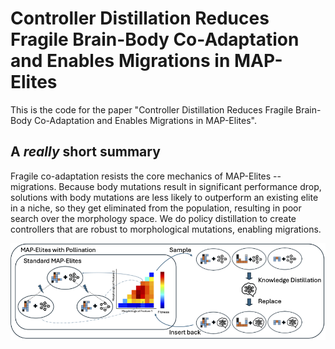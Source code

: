 # Controller Distillation Reduces Fragile Brain-Body Co-Adaptation and Enables Migrations in MAP-Elites

This is the code for the paper "Controller Distillation Reduces Fragile Brain-Body Co-Adaptation and Enables Migrations in MAP-Elites".

## A *really* short summary

Fragile co-adaptation resists the core mechanics of MAP-Elites -- migrations. Because body mutations result in significant performance drop, solutions with body mutations are less likely to outperform an existing elite in a niche, so they get eliminated from the population, resulting in poor search over the morphology space. We do policy distillation to create controllers that are robust to morphological mutations, enabling migrations.

<div align='center'>
<img src="assets/teaser-v2.png"></img>
</div>


